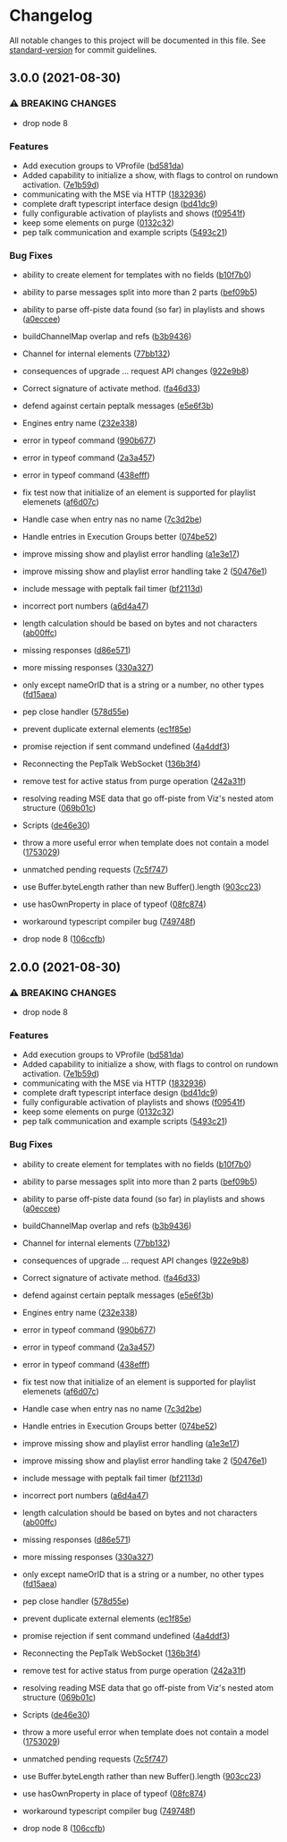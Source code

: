 # Changelog

All notable changes to this project will be documented in this file. See [standard-version](https://github.com/conventional-changelog/standard-version) for commit guidelines.

## 3.0.0 (2021-08-30)

### ⚠ BREAKING CHANGES

- drop node 8

### Features

- Add execution groups to VProfile ([bd581da](https://github.com/olzzon/v-connection/commit/bd581da01ce80623dbfb3e46fb3176aca0f4267d))
- Added capability to initialize a show, with flags to control on rundown activation. ([7e1b59d](https://github.com/olzzon/v-connection/commit/7e1b59d681703641e1c4703d7dcbd974cfa519ca))
- communicating with the MSE via HTTP ([1832936](https://github.com/olzzon/v-connection/commit/1832936950a8cd7cfd92b3073a3fbe7afa389135))
- complete draft typescript interface design ([bd41dc9](https://github.com/olzzon/v-connection/commit/bd41dc9e668c19a644af0822de39c00f8c9f46d4))
- fully configurable activation of playlists and shows ([f09541f](https://github.com/olzzon/v-connection/commit/f09541f5a14c027f0b26725c3375dba29fd782c5))
- keep some elements on purge ([0132c32](https://github.com/olzzon/v-connection/commit/0132c328bbcaafadb71e057214481c497b466a3f))
- pep talk communication and example scripts ([5493c21](https://github.com/olzzon/v-connection/commit/5493c21ab1cc000b20fb5363034624dc289055ec))

### Bug Fixes

- ability to create element for templates with no fields ([b10f7b0](https://github.com/olzzon/v-connection/commit/b10f7b0d2bf281b3abd671eddd90e2248d5477a8))
- ability to parse messages split into more than 2 parts ([bef09b5](https://github.com/olzzon/v-connection/commit/bef09b58b1e579aaa62a792d23deed0db3b5207b))
- ability to parse off-piste data found (so far) in playlists and shows ([a0eccee](https://github.com/olzzon/v-connection/commit/a0ecceec41c62457b4c95d43008be4048933c9f0))
- buildChannelMap overlap and refs ([b3b9436](https://github.com/olzzon/v-connection/commit/b3b9436d720d4ef3b082836db7b62086885869ad))
- Channel for internal elements ([77bb132](https://github.com/olzzon/v-connection/commit/77bb132d7a6cea965426d947cf31679da3805e26))
- consequences of upgrade ... request API changes ([922e9b8](https://github.com/olzzon/v-connection/commit/922e9b89f7ea5cc447e3e26d6e85d1269083350c))
- Correct signature of activate method. ([fa46d33](https://github.com/olzzon/v-connection/commit/fa46d3324d129b4cd7bdbd19014dd8fd9d1e6682))
- defend against certain peptalk messages ([e5e6f3b](https://github.com/olzzon/v-connection/commit/e5e6f3b0971ad7ad1b484735585dc1480fa5801a))
- Engines entry name ([232e338](https://github.com/olzzon/v-connection/commit/232e33856787cf84caa768d280ad8a29a263f8e2))
- error in typeof command ([990b677](https://github.com/olzzon/v-connection/commit/990b677e20b5d0eb7756badcc714eb581c167bd2))
- error in typeof command ([2a3a457](https://github.com/olzzon/v-connection/commit/2a3a457c06d13c25e01c01bc67b9d94684c71d09))
- error in typeof command ([438efff](https://github.com/olzzon/v-connection/commit/438efff748121a8feb7583b2959f597d6a2278db))
- fix test now that initialize of an element is supported for playlist elemenets ([af6d07c](https://github.com/olzzon/v-connection/commit/af6d07c1d09d13bb34c8851a2caea4e5371c7e7b))
- Handle case when entry nas no name ([7c3d2be](https://github.com/olzzon/v-connection/commit/7c3d2bec0d2ac5eab1d143fa37b40559d7b26ddf))
- Handle entries in Execution Groups better ([074be52](https://github.com/olzzon/v-connection/commit/074be5252a8aa234eedefb6486f08005fafd255e))
- improve missing show and playlist error handling ([a1e3e17](https://github.com/olzzon/v-connection/commit/a1e3e1729505589178e846c271de2e72d4113230))
- improve missing show and playlist error handling take 2 ([50476e1](https://github.com/olzzon/v-connection/commit/50476e1a609fda86a0b59a21149c207cc1d5df03))
- include message with peptalk fail timer ([bf2113d](https://github.com/olzzon/v-connection/commit/bf2113dab9b860c60c6f9ecfac583184446da7b5))
- incorrect port numbers ([a6d4a47](https://github.com/olzzon/v-connection/commit/a6d4a47415035804909b0869d9b26f8cc183c574))
- length calculation should be based on bytes and not characters ([ab00ffc](https://github.com/olzzon/v-connection/commit/ab00ffcde5afb3a07b74f89449c3b44b2dc238ad))
- missing responses ([d86e571](https://github.com/olzzon/v-connection/commit/d86e57199298db61e86e869a8ac17d4fc58e4e36))
- more missing responses ([330a327](https://github.com/olzzon/v-connection/commit/330a3273213816f17a5d670cfd082a48d6cfcb79))
- only except nameOrID that is a string or a number, no other types ([fd15aea](https://github.com/olzzon/v-connection/commit/fd15aea65dc4f6cf3e7c6323b1d3412ca0f2b781))
- pep close handler ([578d55e](https://github.com/olzzon/v-connection/commit/578d55eeef8388c5e736db8de279f1e345adfba0))
- prevent duplicate external elements ([ec1f85e](https://github.com/olzzon/v-connection/commit/ec1f85e66673f5871748c785ed04c67efb30a373))
- promise rejection if sent command undefined ([4a4ddf3](https://github.com/olzzon/v-connection/commit/4a4ddf34b77046b2ac619c9fec2c5126087cccc4))
- Reconnecting the PepTalk WebSocket ([136b3f4](https://github.com/olzzon/v-connection/commit/136b3f477391697767ebe5d134fdd5506383661e))
- remove test for active status from purge operation ([242a31f](https://github.com/olzzon/v-connection/commit/242a31fb70746742ac6dc7a330e1e71d8979bfc2))
- resolving reading MSE data that go off-piste from Viz's nested atom structure ([069b01c](https://github.com/olzzon/v-connection/commit/069b01c46a479ecd58e069db538cc71276facb22))
- Scripts ([de46e30](https://github.com/olzzon/v-connection/commit/de46e30293445ed0713b4c7772f3ddd0a553e0b0))
- throw a more useful error when template does not contain a model ([1753029](https://github.com/olzzon/v-connection/commit/175302940f6ea6496d17567e83f419947c0289be))
- unmatched pending requests ([7c5f747](https://github.com/olzzon/v-connection/commit/7c5f747b98a52916d4de30414d1afffc367804f7))
- use Buffer.byteLength rather than new Buffer().length ([903cc23](https://github.com/olzzon/v-connection/commit/903cc236f493ed5608492ea609871cba80ce4e71))
- use hasOwnProperty in place of typeof ([08fc874](https://github.com/olzzon/v-connection/commit/08fc8748f084b2ee3a14058c44cf6dc591dd637a))
- workaround typescript compiler bug ([749748f](https://github.com/olzzon/v-connection/commit/749748f3364bf3e6ce81478ba7f739b2c9256922))

- drop node 8 ([106ccfb](https://github.com/olzzon/v-connection/commit/106ccfba428059766a50b74d06c1315b7c64e6d0))

## 2.0.0 (2021-08-30)

### ⚠ BREAKING CHANGES

- drop node 8

### Features

- Add execution groups to VProfile ([bd581da](https://github.com/olzzon/v-connection/commit/bd581da01ce80623dbfb3e46fb3176aca0f4267d))
- Added capability to initialize a show, with flags to control on rundown activation. ([7e1b59d](https://github.com/olzzon/v-connection/commit/7e1b59d681703641e1c4703d7dcbd974cfa519ca))
- communicating with the MSE via HTTP ([1832936](https://github.com/olzzon/v-connection/commit/1832936950a8cd7cfd92b3073a3fbe7afa389135))
- complete draft typescript interface design ([bd41dc9](https://github.com/olzzon/v-connection/commit/bd41dc9e668c19a644af0822de39c00f8c9f46d4))
- fully configurable activation of playlists and shows ([f09541f](https://github.com/olzzon/v-connection/commit/f09541f5a14c027f0b26725c3375dba29fd782c5))
- keep some elements on purge ([0132c32](https://github.com/olzzon/v-connection/commit/0132c328bbcaafadb71e057214481c497b466a3f))
- pep talk communication and example scripts ([5493c21](https://github.com/olzzon/v-connection/commit/5493c21ab1cc000b20fb5363034624dc289055ec))

### Bug Fixes

- ability to create element for templates with no fields ([b10f7b0](https://github.com/olzzon/v-connection/commit/b10f7b0d2bf281b3abd671eddd90e2248d5477a8))
- ability to parse messages split into more than 2 parts ([bef09b5](https://github.com/olzzon/v-connection/commit/bef09b58b1e579aaa62a792d23deed0db3b5207b))
- ability to parse off-piste data found (so far) in playlists and shows ([a0eccee](https://github.com/olzzon/v-connection/commit/a0ecceec41c62457b4c95d43008be4048933c9f0))
- buildChannelMap overlap and refs ([b3b9436](https://github.com/olzzon/v-connection/commit/b3b9436d720d4ef3b082836db7b62086885869ad))
- Channel for internal elements ([77bb132](https://github.com/olzzon/v-connection/commit/77bb132d7a6cea965426d947cf31679da3805e26))
- consequences of upgrade ... request API changes ([922e9b8](https://github.com/olzzon/v-connection/commit/922e9b89f7ea5cc447e3e26d6e85d1269083350c))
- Correct signature of activate method. ([fa46d33](https://github.com/olzzon/v-connection/commit/fa46d3324d129b4cd7bdbd19014dd8fd9d1e6682))
- defend against certain peptalk messages ([e5e6f3b](https://github.com/olzzon/v-connection/commit/e5e6f3b0971ad7ad1b484735585dc1480fa5801a))
- Engines entry name ([232e338](https://github.com/olzzon/v-connection/commit/232e33856787cf84caa768d280ad8a29a263f8e2))
- error in typeof command ([990b677](https://github.com/olzzon/v-connection/commit/990b677e20b5d0eb7756badcc714eb581c167bd2))
- error in typeof command ([2a3a457](https://github.com/olzzon/v-connection/commit/2a3a457c06d13c25e01c01bc67b9d94684c71d09))
- error in typeof command ([438efff](https://github.com/olzzon/v-connection/commit/438efff748121a8feb7583b2959f597d6a2278db))
- fix test now that initialize of an element is supported for playlist elemenets ([af6d07c](https://github.com/olzzon/v-connection/commit/af6d07c1d09d13bb34c8851a2caea4e5371c7e7b))
- Handle case when entry nas no name ([7c3d2be](https://github.com/olzzon/v-connection/commit/7c3d2bec0d2ac5eab1d143fa37b40559d7b26ddf))
- Handle entries in Execution Groups better ([074be52](https://github.com/olzzon/v-connection/commit/074be5252a8aa234eedefb6486f08005fafd255e))
- improve missing show and playlist error handling ([a1e3e17](https://github.com/olzzon/v-connection/commit/a1e3e1729505589178e846c271de2e72d4113230))
- improve missing show and playlist error handling take 2 ([50476e1](https://github.com/olzzon/v-connection/commit/50476e1a609fda86a0b59a21149c207cc1d5df03))
- include message with peptalk fail timer ([bf2113d](https://github.com/olzzon/v-connection/commit/bf2113dab9b860c60c6f9ecfac583184446da7b5))
- incorrect port numbers ([a6d4a47](https://github.com/olzzon/v-connection/commit/a6d4a47415035804909b0869d9b26f8cc183c574))
- length calculation should be based on bytes and not characters ([ab00ffc](https://github.com/olzzon/v-connection/commit/ab00ffcde5afb3a07b74f89449c3b44b2dc238ad))
- missing responses ([d86e571](https://github.com/olzzon/v-connection/commit/d86e57199298db61e86e869a8ac17d4fc58e4e36))
- more missing responses ([330a327](https://github.com/olzzon/v-connection/commit/330a3273213816f17a5d670cfd082a48d6cfcb79))
- only except nameOrID that is a string or a number, no other types ([fd15aea](https://github.com/olzzon/v-connection/commit/fd15aea65dc4f6cf3e7c6323b1d3412ca0f2b781))
- pep close handler ([578d55e](https://github.com/olzzon/v-connection/commit/578d55eeef8388c5e736db8de279f1e345adfba0))
- prevent duplicate external elements ([ec1f85e](https://github.com/olzzon/v-connection/commit/ec1f85e66673f5871748c785ed04c67efb30a373))
- promise rejection if sent command undefined ([4a4ddf3](https://github.com/olzzon/v-connection/commit/4a4ddf34b77046b2ac619c9fec2c5126087cccc4))
- Reconnecting the PepTalk WebSocket ([136b3f4](https://github.com/olzzon/v-connection/commit/136b3f477391697767ebe5d134fdd5506383661e))
- remove test for active status from purge operation ([242a31f](https://github.com/olzzon/v-connection/commit/242a31fb70746742ac6dc7a330e1e71d8979bfc2))
- resolving reading MSE data that go off-piste from Viz's nested atom structure ([069b01c](https://github.com/olzzon/v-connection/commit/069b01c46a479ecd58e069db538cc71276facb22))
- Scripts ([de46e30](https://github.com/olzzon/v-connection/commit/de46e30293445ed0713b4c7772f3ddd0a553e0b0))
- throw a more useful error when template does not contain a model ([1753029](https://github.com/olzzon/v-connection/commit/175302940f6ea6496d17567e83f419947c0289be))
- unmatched pending requests ([7c5f747](https://github.com/olzzon/v-connection/commit/7c5f747b98a52916d4de30414d1afffc367804f7))
- use Buffer.byteLength rather than new Buffer().length ([903cc23](https://github.com/olzzon/v-connection/commit/903cc236f493ed5608492ea609871cba80ce4e71))
- use hasOwnProperty in place of typeof ([08fc874](https://github.com/olzzon/v-connection/commit/08fc8748f084b2ee3a14058c44cf6dc591dd637a))
- workaround typescript compiler bug ([749748f](https://github.com/olzzon/v-connection/commit/749748f3364bf3e6ce81478ba7f739b2c9256922))

- drop node 8 ([106ccfb](https://github.com/olzzon/v-connection/commit/106ccfba428059766a50b74d06c1315b7c64e6d0))
